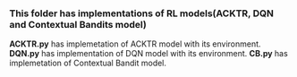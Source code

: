 ### This folder has implementations of RL models(ACKTR, DQN and Contextual Bandits model)
**ACKTR.py** has implemetation of ACKTR model with its environment.  
**DQN.py** has implementation of DQN model with its environment.
**CB.py** has implemetation of Contextual Bandit model.
